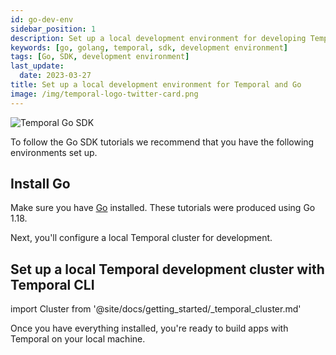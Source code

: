 ```yaml
---
id: go-dev-env
sidebar_position: 1
description: Set up a local development environment for developing Temporal applications using the Go programming language.
keywords: [go, golang, temporal, sdk, development environment]
tags: [Go, SDK, development environment]
last_update:
  date: 2023-03-27
title: Set up a local development environment for Temporal and Go
image: /img/temporal-logo-twitter-card.png
---
```



![Temporal Go SDK](/img/sdk_banners/banner_go.png)

To follow the Go SDK tutorials we recommend that you have the following environments set up.

## Install Go

Make sure you have [Go](https://golang.org/doc/install) installed. These tutorials were produced using Go 1.18.

Next, you'll configure a local Temporal cluster for development.

## Set up a local Temporal development cluster with Temporal CLI

import Cluster from '@site/docs/getting_started/_temporal_cluster.md'

<Cluster />

Once you have everything installed, you're ready to build apps with Temporal on your local machine.
